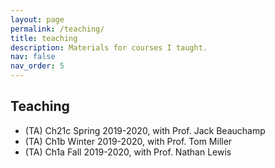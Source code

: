 ```yaml
---
layout: page
permalink: /teaching/
title: teaching
description: Materials for courses I taught.
nav: false
nav_order: 5
---
```


## Teaching
* (TA) Ch21c Spring 2019-2020, with Prof. Jack Beauchamp
* (TA) Ch1b Winter 2019-2020, with Prof. Tom Miller
* (TA) Ch1a Fall 2019-2020, with Prof. Nathan Lewis
